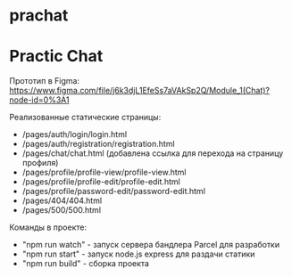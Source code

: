 # prachat
<h1>Practic Chat</h1>

Прототип в Figma:
https://www.figma.com/file/j6k3djL1EfeSs7aVAkSp2Q/Module_1(Chat)?node-id=0%3A1

Реализованные статические страницы:
  - /pages/auth/login/login.html
  - /pages/auth/registration/registration.html
  - /pages/chat/chat.html (добавлена ссылка для перехода на страницу профиля)
  - /pages/profile/profile-view/profile-view.html
  - /pages/profile/profile-edit/profile-edit.html
  - /pages/profile/password-edit/password-edit.html
  - /pages/404/404.html
  - /pages/500/500.html
  
Команды в проекте:
  - "npm run watch" - запуск сервера бандлера Parcel для разработки
  - "npm run start" - запуск node.js express для раздачи статики
  - "npm run build" - сборка проекта
